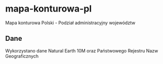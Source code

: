 # mapa-konturowa-pl
Mapa konturowa Polski - Podział administracyjny województw

## Dane

Wykorzystano dane Natural Earth 10M oraz Państwowego Rejestru Nazw Geograficznych